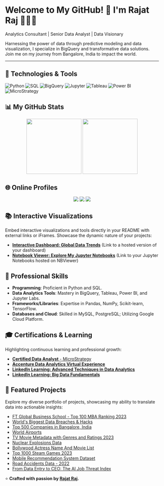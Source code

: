# Welcome to My GitHub! 🌟 I'm Rajat Raj 🧑🏻‍💻

Analytics Consultant | Senior Data Analyst | Data Visionary

Harnessing the power of data through predictive modeling and data visualization, I specialize in BigQuery and transformative data solutions. Join me on my journey from Bangalore, India to impact the world.

---

## 🔧 Technologies & Tools

![Python](https://img.shields.io/badge/-Python-3776AB?style=for-the-badge&logo=python&logoColor=white)
![SQL](https://img.shields.io/badge/-SQL-4479A1?style=for-the-badge&logo=MySQL&logoColor=white)
![BigQuery](https://img.shields.io/badge/-BigQuery-4285F4?style=for-the-badge&logo=Google-Cloud&logoColor=white)
![Jupyter](https://img.shields.io/badge/-Jupyter-F37626.svg?style=for-the-badge&logo=Jupyter&logoColor=white)
![Tableau](https://img.shields.io/badge/-Tableau-E97627?style=for-the-badge&logo=Tableau&logoColor=white)
![Power BI](https://img.shields.io/badge/-PowerBI-F2C811?style=for-the-badge&logo=Power-BI&logoColor=white)
![MicroStrategy](https://img.shields.io/badge/-MicroStrategy-05122A?style=for-the-badge&logo=MicroStrategy&logoColor=white)

## 📊 My GitHub Stats

<p align="center">
  <img src="https://github-readme-stats.vercel.app/api?username=raj-rajat&show_icons=true&theme=radical" height="180em" />
  <img src="https://github-readme-stats.vercel.app/api/top-langs/?username=raj-rajat&theme=radical&layout=compact" height="180em" />
</p>

## 🌐 Online Profiles

<p align="center">
  <a href="https://leetcode.com/raj-rajat/"><img src="https://img.shields.io/badge/LeetCode-FFA116?style=for-the-badge&logo=LeetCode&logoColor=black" /></a>
  <a href="https://www.kaggle.com/rajatraj0502"><img src="https://img.shields.io/badge/Kaggle-20BEFF?style=for-the-badge&logo=Kaggle&logoColor=white" /></a>
  <a href="https://www.linkedin.com/in/rajrajat/"><img src="https://img.shields.io/badge/LinkedIn-0A66C2?style=for-the-badge&logo=linkedin&logoColor=white" /></a>
</p>

## 📚 Interactive Visualizations

Embed interactive visualizations and tools directly in your README with external links or iFrames. Showcase the dynamic nature of your projects:

- **[Interactive Dashboard: Global Data Trends](#)** (Link to a hosted version of your dashboard)
- **[Notebook Viewer: Explore My Jupyter Notebooks](https://nbviewer.jupyter.org/)** (Link to your Jupyter Notebooks hosted on NBViewer)

## 🧰 Professional Skills

- **Programming**: Proficient in Python and SQL.
- **Data Analytics Tools**: Mastery in BigQuery, Tableau, Power BI, and Jupyter Labs.
- **Frameworks/Libraries**: Expertise in Pandas, NumPy, Scikit-learn, TensorFlow.
- **Databases and Cloud**: Skilled in MySQL, PostgreSQL; Utilizing Google Cloud Platform.

## 🎓 Certifications & Learning

Highlighting continuous learning and professional growth:

- [**Certified Data Analyst** - MicroStrategy](https://www.credential.net/addf1df8-e034-4df8-9bd9-154fc13d4727)
- [**Accenture Data Analytics Virtual Experience**](https://forage-uploads-prod.s3.amazonaws.com/completion-certificates/Accenture%20North%20America/hzmoNKtzvAzXsEqx8_Accenture%20North%20America_akjGDc4dYaYD2Bd2k_1652640153063_completion_certificate.pdf)
- [**LinkedIn Learning: Advanced Techniques in Data Analytics**](https://www.linkedin.com/learning/certificates/1b33ad5a934c4e08baa374f5cbe8eba12efcbad388f6630998c8c420f95ec6fe)
- [**LinkedIn Learning: Big Data Fundamentals**](https://www.linkedin.com/learning/certificates/fc0d75428702665e41f35438d4fd9acd0a3b1cbdde5d1b4dddea72585af80558)

## 📂 Featured Projects

Explore my diverse portfolio of projects, showcasing my ability to translate data into actionable insights:

- [FT Global Business School - Top 100 MBA Ranking 2023](https://github.com/raj-rajat/FT-Global-Business-School-Top-100-MBA-Ranking-2023)
- [World's Biggest Data Breaches & Hacks](https://github.com/raj-rajat/World-s-Biggest-Data-Breaches-Hacks)
- [Top 500 Companies in Bangalore, India](https://github.com/raj-rajat/Top-500-Companies-in-Bangalore-Bengaluru-India)
- [World Airports](https://github.com/raj-rajat/World-Airports)
- [TV Movie Metadata with Genres and Ratings 2023](https://github.com/raj-rajat/TV-Movie-Metadata-with-Genres-and-Ratings-2023-)
- [Nuclear Explosions Data](https://github.com/raj-rajat/Nuclear-Explosions-Data)
- [Bollywood Actress Name And Movie List](https://github.com/raj-rajat/Bollywood-Actress-Name-And-Movie-List-)
- [Top 1000 Steam Games 2023](https://github.com/raj-rajat/Top-1000-Steam-Games-2023)
- [Mobile Recommendation System Dataset](https://github.com/raj-rajat/Mobile-Recommendation-System-Dataset)
- [Road Accidents Data - 2022](https://github.com/raj-rajat/Road-Accidents-Data--2022)
- [From Data Entry to CEO: The AI Job Threat Index](https://github.com/raj-rajat/From-Data-Entry-to-CEO-The-AI-Job-Threat-Index)

⭐️ **Crafted with passion by [Rajat Raj](https://github.com/raj-rajat).**
